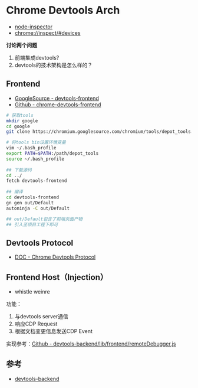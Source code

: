 # Chrome Devtools Arch

* [node-inspector](https://github.com/node-inspector/node-inspector)
* [chrome://inspect/#devices](chrome://inspect/#devices)

**讨论两个问题**

1. 前端集成devtools?
2. devtools的技术架构是怎么样的？

## Frontend

- [GoogleSource - devtools-frontend](https://chromium.googlesource.com/devtools/devtools-frontend)
- [Github - chrome-devtools-frontend](https://github.com/ChromeDevTools/devtools-frontend)

```bash
# 获取tools
mkdir google
cd google
git clone https://chromium.googlesource.com/chromium/tools/depot_tools.git

# 将tools bin设置环境变量
vim ~/.bash_profile
export PATH=$PATH:/path/depot_tools
source ~/.bash_profile
 
## 下载源码
cd ../
fetch devtools-frontend
 
## 编译
cd devtools-frontend
gn gen out/Default
autoninja -C out/Default

## out/Default包含了前端页面产物
## 引入至项目工程下即可
```

## Devtools Protocol

- [DOC - Chrome Devtools Protocol](https://chromedevtools.github.io/devtools-protocol/)

## Frontend Host（Injection）

- whistle weinre

功能：
1. 与devtools server通信
2. 响应CDP Request
3. 根据文档变更信息发送CDP Event

实现参考：[Github - devtools-backend/lib/frontend/remoteDebugger.js](https://github.com/christian-bromann/devtools-backend/blob/master/lib/frontend/remoteDebugger.js)

## 参考

* [devtools-backend](https://github.com/christian-bromann/devtools-backend)
